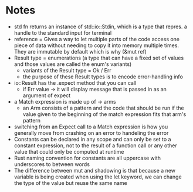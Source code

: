 # Notes

- std fn returns an instance of std::io::Stdin, which is a type that repres. a handle to the standard input for terminal
- reference = Gives a way to let multiple parts of the code access one piece of data without needing to copy it into memory multiple times. They are immutable by default which is why (&mut ref)
- Result type = enumerations (a type that can have a fixed set of values and those values are called the enum's variants)
  - variants of the Result type = Ok / Err
  - the purpose of these Result types is to encode error-handling info
- io::Result has the .expect method that you can call
  - if Err value -> it will display message that is passed in as an argument of expect
- a Match expression is made up of -> arms
  - an Arm consists of a pattern and the code that should be run if the value given to the beginning of the match expression fits that arm's pattern
- switching from an Expect call to a Match expression is how you generally move from crashing on an error to handeling the error
- Constants can be declared in any scope and can only be set to a constant expression, not to the result of a function call or any other value that could only be computed at runtime
- Rust naming convention for constants are all uppercase with underscores to between words
- The difference between mut and shadowing is that because a new variable is being created when using the let keyword, we can change the type of the value but reuse the same name
